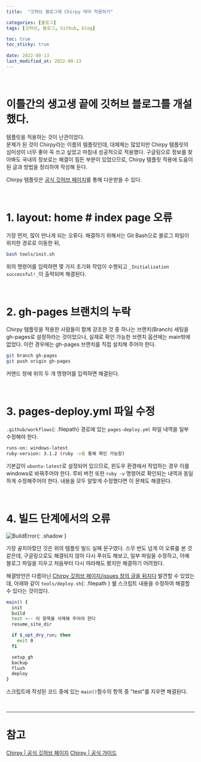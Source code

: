 ```yaml
---
title:  "깃허브 블로그에 Chirpy 테마 적용하기"

categories: [블로그]
tags: [깃허브, 블로그, Github, blog]

toc: true
toc_sticky: true
 
date: 2022-08-13
last_modified_at: 2022-08-13
---
```


<br>

# 이틀간의 생고생 끝에 깃허브 블로그를 개설했다.

템플릿을 적용하는 것이 난관이었다.  
문제가 된 것이 Chirpy라는 이름의 템플릿인데, 대체제는 많았지만 Chirpy 템플릿의 심미성이 너무 좋아 꼭 쓰고 싶었고 마침내 성공적으로 적용했다. 구글링으로 정보를 찾아봐도 국내의 정보로는 해결이 힘든 부분이 있었으므로, Chirpy 템플릿 적용에 도움이 된 글과 방법을 정리하여 작성해 둔다.  

Chirpy 템플릿은 [공식 깃허브 페이지](https://github.com/cotes2020/jekyll-theme-chirpy/)를 통해 다운받을 수 있다.  

<br>

# 1. layout: home # index page 오류

가장 먼저, 많이 만나게 되는 오류다. 해결하기 위해서는 Git Bash으로 블로그 파일이 위치한 경로로 이동한 뒤,  

```bash
bash tools/init.sh
```

위의 명령어를 입력하면 몇 가지 초기화 작업이 수행되고 `_Initialization successful!_`이 출력되며 해결된다.

<br>

# 2. gh-pages 브랜치의 누락

Chirpy 템플릿을 적용한 사람들이 함께 강조한 것 중 하나는 브랜치(Branch) 세팅을 gh-pages로 설정하라는 것이었으나, 실제로 확인 가능한 브랜치 옵션에는 main밖에 없었다. 이런 경우에는 gh-pages 브랜치를 직접 설치해 주어야 한다.  

```bash
git branch gh-pages  
git push origin gh-pages
```

커맨드 창에 위의 두 개 명령어를 입력하면 해결된다.

<br>

# 3. pages-deploy.yml 파일 수정

`.github/workflows`{: .filepath} 경로에 있는 `pages-deploy.yml` 파일 내역을 일부 수정해야 한다.  

```bash
runs-on: windows-latest
ruby-version: 3.1.2 (ruby -v를 통해 확인 가능함)
```

기본값이 `ubuntu-latest`로 설정되어 있으므로, 윈도우 환경에서 작업하는 경우 이를 windows로 바꿔주어야 한다. 루비 버전 또한 `ruby -v` 명령어로 확인되는 내역과 동일하게 수정해주어야 한다. 내용을 모두 알맞게 수정했다면 이 문제도 해결된다.

<br>

# 4. 빌드 단계에서의 오류

![BuildError](https://user-images.githubusercontent.com/96360829/185293821-ce829e83-0b93-4998-b7be-2fffaf9d20c0.png){: .shadow }

가장 골치아팠던 것은 위의 템플릿 빌드 실패 문구였다. 스무 번도 넘게 이 오류를 본 것 같은데, 구글링으로도 해결되지 않아 다시 푸쉬도 해보고, 일부 파일을 수정하고, 아예 블로그 파일을 지우고 처음부터 다시 따라해도 봤지만 해결하기 어려웠다.  

해결방안은 다름아닌 [Chirpy 깃허브 페이지/issues 창의 글을 뒤지다](https://github.com/cotes2020/jekyll-theme-chirpy/issues/465) 발견할 수 있었는데, 아래와 같이 `tools/deploy.sh`{: .filepath } 쉘 스크립트 내용을 수정하여 해결할 수 있다는 것이었다.

```sh
main() {
  init
  build
  test <-- 이 항목을 삭제해 주어야 한다
  resume_site_dir

  if $_opt_dry_run; then
    exit 0
  fi

  setup_gh
  backup
  flush
  deploy
}
```

스크립트에 작성된 코드 중에 있는 `main()`함수의 항목 중 "test"를 지우면 해결된다.

<br>

---

# 참고
[Chirpy | 공식 깃허브 페이지](https://github.com/cotes2020/jekyll-theme-chirpy/)
[Chirpy | 공식 가이드](https://chirpy.cotes.page/)